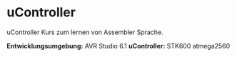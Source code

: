 uController
===========
uController Kurs zum lernen von Assembler Sprache.

<b>Entwicklungsumgebung:</b> AVR Studio 6.1
<b>uController:</b> STK600 atmega2560 

